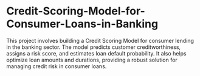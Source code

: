 # Credit-Scoring-Model-for-Consumer-Loans-in-Banking
This project involves building a Credit Scoring Model for consumer lending in the banking sector. The model predicts customer creditworthiness, assigns a risk score, and estimates loan default probability. It also helps optimize loan amounts and durations, providing a robust solution for managing credit risk in consumer loans.

